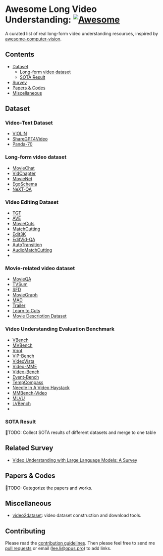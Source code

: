 # Awesome Long Video Understanding: [![Awesome](https://cdn.rawgit.com/sindresorhus/awesome/d7305f38d29fed78fa85652e3a63e154dd8e8829/media/badge.svg)](https://github.com/sindresorhus/awesome)
A curated list of real long-form video understanding resources, inspired by [awesome-computer-vision](https://github.com/jbhuang0604/awesome-computer-vision).

## Contents
 - [Dataset](#Dataset)
   - [Long-form video dataset](#Long-form-video-dataset)
   - [SOTA Result](#SOTA-Result)
 - [Survey](#Related-Survey)
 - [Papers & Codes](#Papers-&-Codes)
 - [Miscellaneous](#Miscellaneous)

## Dataset
### Video-Text Dataset
* [VIOLIN](https://github.com/jimmy646/violin)
* [ShareGPT4Video](https://sharegpt4video.github.io/)
* [Panda-70](https://github.com/snap-research/Panda-70M)

### Long-form video dataset
* [MovieChat](https://github.com/rese1f/MovieChat)
* [VidChapter](https://antoyang.github.io/vidchapters.html)
* [MovieNet](https://movienet.github.io/)
* [EgoSchema](https://egoschema.github.io/)
* [NeXT-QA](https://github.com/doc-doc/NExT-QA)

### Video Editing Dataset
* [TGT](http://arxiv.org/abs/2404.03477)
* [AVE](https://github.com/dawitmureja/AVE)
* [MovieCuts](https://github.com/PardoAlejo/MovieCuts)
* [MatchCutting](https://github.com/netflix/matchcut)
* [Edit3K](http://arxiv.org/abs/2403.16048)
* [EditVid-QA](http://arxiv.org/abs/2406.10484)
* [AutoTransition](https://github.com/acherstyx/AutoTransition)
* [AudioMatchCutting](https://ieeexplore.ieee.org/abstract/document/10447306)
* 

### Movie-related video dataset
* [MovieQA](http://arxiv.org/abs/1512.02902)
* [TVSum](https://github.com/yalesong/tvsum)
* [SFD](https://shortfilmdataset.github.io/)
* [MovieGraph](http://moviegraphs.cs.toronto.edu/)
* [MAD](https://github.com/Soldelli/MAD)
* [Trailer](http://arxiv.org/abs/2008.08502)
* [Learn to Cuts](https://www.alejandropardo.net/publication/learning-to-cut/)
* [Movie Description Dataset](http://arxiv.org/abs/1501.02530)

### Video Understanding Evaluation Benchmark
* [VBench](https://vchitect.github.io/VBench-project/)
* [MVBench](https://github.com/OpenGVLab/Ask-Anything/blob/main/video_chat2/MVBENCH.md)
* [Vript](https://github.com/mutonix/Vript)
* [ViP-Bench](https://github.com/mutonix/Vript)
* [VideoVista](http://arxiv.org/abs/2406.11303)
* [Video-MME](http://arxiv.org/abs/2405.21075)
* [Video-Bench](https://github.com/PKU-YuanGroup/Video-Bench)
* [Event-Bench](https://github.com/RUCAIBox/Event-Bench)
* [TempCompass](https://github.com/llyx97/TempCompass)
* [Needle In A Video Haystack](https://github.com/joez17/VideoNIAH)
* [MMBench-Video](https://github.com/open-compass/VLMEvalKit)
* [MLVU](https://github.com/FlagOpen/FlagEmbedding/tree/master/MLVU)
* [LVBench](https://lvbench.github.io/)
* 

### SOTA Result
🔨TODO: Collect SOTA results of different datasets and merge to one table

## Related Survey
- [Video Understanding with Large Language Models: A Survey](https://arxiv.org/pdf/2312.17432)

## Papers & Codes
🔨TODO: Categorize the papers and works.

## Miscellaneous
- [video2dataset](https://github.com/iejMac/video2dataset): video dataset construction and download tools.

## Contributing
Please read the [contribution guidelines](contributing.md). Then please feel free to send me [pull requests]([https://github.com/LaBaZh/Awesome-Long-Video-Understanding/pull]) or email (lee.li@opus.pro) to add links.
